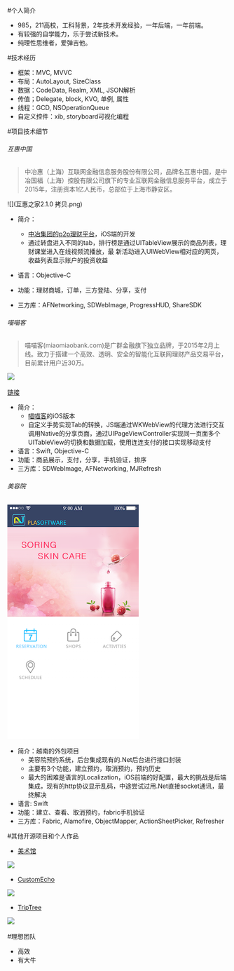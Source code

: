 #个人简介
*   985，211高校，工科背景，2年技术开发经验，一年后端，一年前端。
*   有较强的自学能力，乐于尝试新技术。
*   纯理性思维者，爱弹吉他。

#技术经历
*   框架：MVC, MVVC
*   布局：AutoLayout, SizeClass
*   数据：CodeData, Realm, XML, JSON解析
*   传值；Delegate, block, KVO, 单例, 属性
*	线程：GCD, NSOperationQueue
*	自定义控件：xib, storyboard可视化编程

#项目技术细节
######	  互惠中国

>中冶惠（上海）互联网金融信息服务股份有限公司，品牌名互惠中国，是中冶国福（上海）控股有限公司旗下的专业互联网金融信息服务平台，成立于2015年，注册资本1亿人民币，总部位于上海市静安区。

![](互惠之家2.1.0 拷贝.png)

*  简介：
	*  [中冶集团的p2p理财平台](http://www.huhuizg.com/)，iOS端的开发   
	*  通过转盘进入不同的tab，排行榜是通过UITableView展示的商品列表，理财课堂进入在线视频流播放，最		新活动进入UIWebView相对应的网页，收益列表显示账户的投资收益

*   语言：Objective-C
*   功能：理财商城，订单，三方登陆、分享，支付
*   三方库：AFNetworking, SDWebImage, ProgressHUD, ShareSDK
 

######		喵喵客

>喵喵客(miaomiaobank.com)是广群金融旗下独立品牌，于2015年2月上线。致力于搭建一个高效、透明、安全的智能化互联网理财产品交易平台，目前累计用户近30万。

![](miaomiaoban.gif)

[链接](https://itunes.apple.com/cn/app/miao-miao-ke-tou-zi-li-cai/id977918033?mt=8)

*	简介：
	* 	[喵喵客](http://www.miaomiaobank.com/)的iOS版本
	*	自定义手势实现Tab的转换，JS端通过WKWebView的代理方法进行交互调用Native的分享页面，通过UIPageViewController实现同一页面多个UITableView的切换和数据加载，使用连连支付的接口实现移动支付
*	语言：Swift, Objective-C
*	功能：商品展示，支付，分享，手机验证，排序
*	三方库：SDWebImage, AFNetworking, MJRefresh

######	  美容院
![](beautycare.png)

*	简介：越南的外包项目
	*	美容院预约系统，后台集成现有的.Net后台进行接口封装
	*	主要有3个功能，建立预约，取消预约，预约历史
	*	最大的困难是语言的Localization，iOS前端的好配置，最大的挑战是后端集成，现有的http协议显示乱码，中途尝试过用.Net直接socket通讯，最终解决
*   语言: Swift
*   功能：建立、查看、取消预约，fabric手机验证
*   三方库：Fabric, Alamofire, ObjectMapper, ActionSheetPicker, Refresher


#其他开源项目和个人作品
+ [美术馆](https://github.com/zxtcko/artMuseum)

![](https://github.com/zxtcko/artMuseum/blob/master/artmuseum.gif)

+ [CustomEcho](https://github.com/zxtcko/customEcho)

![](https://github.com/zxtcko/customEcho/blob/master/preview/customEchoDemo.gif)

+ [TripTree](http://www.chriscoder.me/ionic/TripTree/www/index.html)

![](triptreedemo.gif) 


#理想团队
+   高效
+   有大牛